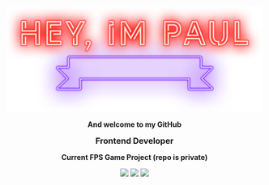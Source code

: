 
<p align="center">
  <img width="520" src="hey.png" />
</p>
<p align="center">
  <a style="font-weight:bold;">And welcome to my GitHub</a>
</p>
<p align="center">
  <a style="font-weight:bold;font-size:16px">Frontend Developer</a>
</p>
<p align="center">
  <a style="font-weight:bold;">Current FPS Game Project (repo is private)</a>
</p>
<p align="center">
  <img width="520" src="https://github.com/lookacat/lookacat/assets/786551/4c5a70fd-48f8-43d9-b4a5-f1c2ee2d9e79" />
  <img width="520" src="https://github.com/lookacat/lookacat/assets/786551/5da90bbf-455a-417c-acad-e2cebcd4a78d" />
  <img width="520" src="![ss8](https://github.com/lookacat/lookacat/assets/786551/f2a083a1-5fa2-453e-b8bc-46292bf88bd6" />
</p>
